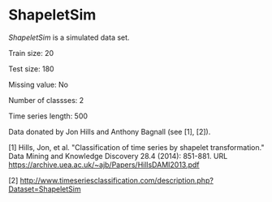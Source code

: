 # ShapeletSim

*ShapeletSim* is a simulated data set.

Train size: 20

Test size: 180

Missing value: No

Number of classses: 2

Time series length: 500

Data donated by Jon Hills and Anthony Bagnall (see [1], [2]).

[1] Hills, Jon, et al. "Classification of time series by shapelet transformation." Data Mining and Knowledge Discovery 28.4 (2014): 851-881. URL https://archive.uea.ac.uk/~ajb/Papers/HillsDAMI2013.pdf

[2] http://www.timeseriesclassification.com/description.php?Dataset=ShapeletSim

